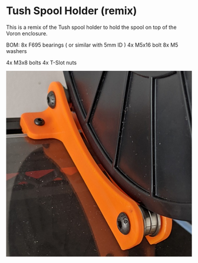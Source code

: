 # Tush Spool Holder (remix)

This is a remix of the Tush spool holder to hold the spool on top of the Voron enclosure.

BOM:
8x F695 bearings ( or similar with 5mm ID )
4x M5x16 bolt
8x M5 washers

4x M3x8 bolts
4x T-Slot nuts


![Tush Spool Holder](images/tush.jpg "Tush Spool Holder for Voron")
